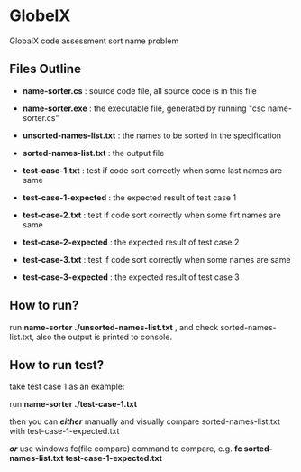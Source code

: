 # GlobelX
GlobalX code assessment sort name problem

## Files Outline
- **name-sorter.cs** :  source code file, all source code is in this file

- **name-sorter.exe** : the executable file, generated by running "csc name-sorter.cs"

- **unsorted-names-list.txt** : the names to be sorted in the specification

- **sorted-names-list.txt** : the output file

- **test-case-1.txt** : test if code sort correctly when some last names are same

- **test-case-1-expected** : the expected result of test case 1

- **test-case-2.txt** : test if code sort correctly when some firt names are same

- **test-case-2-expected** : the expected result of test case 2

- **test-case-3.txt** : test if code sort correctly when some names are same

- **test-case-3-expected** : the expected result of test case 3


## How to run?
run **name-sorter ./unsorted-names-list.txt** , and check sorted-names-list.txt, also the output is printed to console.

## How to run test?
take test case 1 as an example:

run **name-sorter ./test-case-1.txt**

then you can ***either*** manually and visually compare sorted-names-list.txt with test-case-1-expected.txt

***or*** use windows fc(file compare) command to compare, e.g. **fc sorted-names-list.txt test-case-1-expected.txt**



